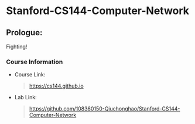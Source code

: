 # Stanford-CS144-Computer-Network

## Prologue:

Fighting!

### Course Information

[course link]: https://cs144.github.io/
[lab link]: https://github.com/108360150-Qiuchonghao/Stanford-CS144-Computer-Network

- Course Link:
  > https://cs144.github.io
- Lab Link:
  > https://github.com/108360150-Qiuchonghao/Stanford-CS144-Computer-Network
